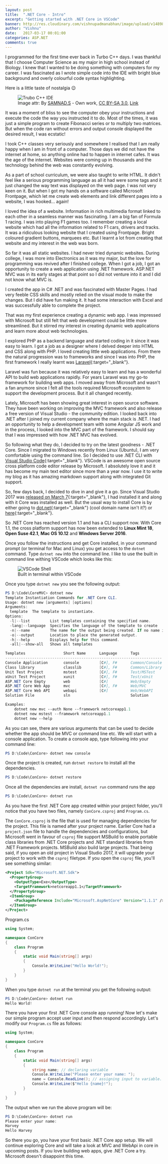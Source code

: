 ```yaml
---
layout: post
title:  ".NET Core - Intro"
excerpt: "Getting started with .NET Core in VSCode"
banner: http://res.cloudinary.com/vishnupadmanabhan/image/upload/v1489831960/NET.jpg
author: "Vishnu"
date:   2017-03-17 00:01:00
categories: ASP.NET
comments: true
---
```

I programmed for the first time ever back in Turbo C++ days. I was thankful that I choose Computer Science as my major in high school instead of Biology. I knew that I wanted to be doing something with computers for my career. I was fascinated as I wrote simple code into the IDE with bright blue background and overly colourful code syntax highlighting.

Here is a little taste of nostalgia :wink:

<figure>
  <img src="http://res.cloudinary.com/vishnupadmanabhan/image/upload/v1489523714/tcpp.jpg" alt="Trubo C++ IDE">
  <figcaption>Image attr: By <a href="//commons.wikimedia.org/w/index.php?title=User:SAMNAD.S&amp;action=edit&amp;redlink=1" class="new" title="User:SAMNAD.S (page does not exist)">SAMNAD.S</a> - <span class="int-own-work" lang="en">Own work</span>, <a href="http://creativecommons.org/licenses/by-sa/3.0" title="Creative Commons Attribution-Share Alike 3.0">CC BY-SA 3.0</a>, <a href="https://commons.wikimedia.org/w/index.php?curid=23104129" target="_blank">Link</a></figcaption>
</figure>

It was a moment of bliss to see the computer obey your instructions and execute the code the way you instructed it to do. Most of the times, it was just a simple program to create Fibonacci series or to multiply two matrices. But when the code ran without errors and output console displayed the desired result, I was ecstatic!

I took C++ classes very seriously and somewhere I realised that I am really happy when I am in front of a computer. Those days we did not have the internet at home, so anything online had to happen in internet cafes. It was the age of the internet. Websites were coming up in thousands and the technology behind the web was constantly evolving.

As a part of school curriculum, we were also taught to write HTML. It didn't feel like a serious programming language as all it had were some tags and it just changed the way text was displayed on the web page. I was not very keen on it. But when I got my hands on a software called Microsoft Frontpage, which let me create web elements and link different pages into a website, I was hooked... again!

I loved the idea of a website. Information in rich multimedia format linked to each other in a seamless manner was fascinating. I am a big fan of Formula 1 racing. I was into playing F1 games too. I remember creating a local website which had all the information related to F1 cars, drivers and tracks. It was a ridiculous looking website that I created using Frontpage. Bright coloured gradient buttons, marquees etc. But I learnt a lot from creating that website and my interest in the web was born.

So far it was all static websites. I had never tried dynamic websites. During college, I was more into Electronics as it was my major, but the love for programming was revived after I finished college. When I got a job, I got an opportunity to create a web application using .NET framework. ASP.NET MVC was in its early stages at that point so I did not venture into it and I did not know what MVC is.

I created the app in C# .NET and was fascinated with Master Pages. I had very feeble CSS skills and mostly relied on the visual mode to make the changes. But I did have fun making it. It had some interaction with Excel and was successfully able to complete the project. 

That was my first experience creating a dynamic web app. I was impressed with Microsoft but still felt that web development could be little more streamlined. But it stirred my interest in creating dynamic web applications and learn more about web technologies. 

I explored PHP as a backend language and started coding in it since it was easy to learn. I got a job as a designer where I delved deeper into HTML and CSS along with PHP. I loved creating little web applications. From there the natural progression was to frameworks and since I was into PHP, the first framework I really learnt was [Laravel](https://laravel.com){:target="_blank"}.

Laravel was fun because it was relatively easy to learn and has a wonderful API to build web applications rapidly. For years Laravel was my go-to framework for building web apps. I moved away from Microsoft and wasn't a fan anymore since I felt all the tools required Microsoft ecosystem to support the development process. But it all changed recently.

Lately, Microsoft has been showing great interest in open source software. They have been working on improving the MVC framework and also release a free version of Visual Studio - the community edition. I looked back into .NET after I joined my current company where the main stack is .NET. I had an opportunity to help a development team with some Angular JS work and in the process, I looked into the MVC part of the framework. I should say that I was impressed with how .NET MVC has evolved.

So following what they do, I decided to try on the latest goodness - .NET Core. Since I migrated to Windows recently from Linux (Ubuntu), I am very comfortable using the command line. So I decided to use .NET CLI with [Visual Studio Code](https://visualstudio.com){:target="_blank"}. VSCode is an awesome open source cross platform code editor release by Microsoft. I absolutely love it and it has become my main text editor since more than a year now. I use it to write my blog as it has amazing markdown support along with integrated Git support.

So, few days back, I decided to dive in and give it a go. Since Visual Studio 2017 was [released on March 7](https://www.youtube.com/watch?v=ra3Pd8KoVOw){:target="\_blank"}, I had installed it and along with it Core was installed as well. But the usual way to install Core is by either going to [dot.net](https://dot.net){:target="\_blank"} (cool domain name isn't it?) or [here](https://www.microsoft.com/net/core){:target="\_blank"}.

So .NET Core has reached version 1.1 and has a CLI support now. With Core 1.1, the cross platform support has now been extended to **Linux Mint 18**, **Open Suse 42.1**, **Mac OS 10.12** and **Windows Server 2016**.

Once you follow the instructions and get Core installed, in your command prompt (or terminal for Mac and Linux) you get access to the `dotnet` command. Type `dotnet new` into the command line. I like to use the built in command line withing VSCode which looks like this:

<figure>
  <img src="http://res.cloudinary.com/vishnupadmanabhan/image/upload/v1489612427/NetCore/VSCodeShell.jpg" alt="VSCode Shell">
  <figcaption>Built in terminal within VSCode</figcaption>
</figure>

Once you type `dotnet new` you see the following output:

```powershell
PS D:\Code\CoreMVC> dotnet new
Template Instantiation Commands for .NET Core CLI.
Usage: dotnet new [arguments] [options]
Arguments:
  template  The template to instantiate.
Options:
  -l|--list         List templates containing the specified name.
  -lang|--language  Specifies the language of the template to create
  -n|--name         The name for the output being created. If no name is specified, the name of the current directory is used.
  -o|--output       Location to place the generated output.
  -h|--help         Displays help for this command.
  -all|--show-all   Shows all templates

Templates                 Short Name      Language      Tags
----------------------------------------------------------------------
Console Application       console         [C#], F#      Common/Console
Class library             classlib        [C#], F#      Common/Library
Unit Test Project         mstest          [C#], F#      Test/MSTest
xUnit Test Project        xunit           [C#], F#      Test/xUnit
ASP.NET Core Empty        web             [C#]          Web/Empty
ASP.NET Core Web App      mvc             [C#], F#      Web/MVC
ASP.NET Core Web API      webapi          [C#]          Web/WebAPI
Solution File             sln                           Solution

Examples:
    dotnet new mvc --auth None --framework netcoreapp1.1
    dotnet new mstest --framework netcoreapp1.1
    dotnet new --help
```
As you can see, there are various arguments that can be used to decide whether the app should be MVC or command line etc. We will start with a console application. To create a console app, type following into your command line:

```powershell
PS D:\Code\ConCore> dotnet new console
```

Once the project is created, run `dotnet restore` to install all the dependencies.

```powershell
PS D:\Code\ConCore> dotnet restore
```

Once all the dependencies are install, `dotnet run` command runs the app

```powershell
PS D:\Code\ConCore> dotnet run
```
As you have the first .NET Core app created within your project folder, you'll notice that you have two files, namely `ConCore.csproj` and `Program.cs`.

The `ConCore.csproj` is the file that is used for managing dependencies for the project. This file is named after your project name. Earlier Core had a  `project.json` file to handle the dependencies and configurations, but Microsoft went in favour of `csproj` file support MSBuild to enable portable class libraries from .NET Core projects and .NET standard libraries from .NET Framework projects. MSBuild also build large projects. That being said, if you open an old project in Visual Studio 2017, it will upgrade your project to work with the `csproj` filetype. If you open the `csproj` file, you'll see something similar:

```xml
<Project Sdk="Microsoft.NET.Sdk">
  <PropertyGroup>
    <OutputType>Exe</OutputType>
    <TargetFramework>netcoreapp1.1</TargetFramework>
  </PropertyGroup>
  <ItemGroup>
    <PackageReference Include="Microsoft.AspNetCore" Version="1.1.1" />
  </ItemGroup>
</Project>
```

Program.cs

```csharp
using System;

namespace ConCore
{
    class Program
    {
        static void Main(string[] args)
        {
            Console.WriteLine("Hello World!");
        }
    }
}
```

When you type `dotnet run` at the terminal you get the following output:

```powershell
PS D:\Code\ConCore> dotnet run
Hello World!
```

There you have your first .NET Core console app running! Now let's make our simple program accept user input and then respond accordingly. Let's modify our `Program.cs` file as follows:

```csharp
using System;

namespace ConCore
{
    class Program
    {
        static void Main(string[] args)
        {
            string name; // declaring variable
            Console.WriteLine("Please enter your name: ");
            name = Console.ReadLine(); // assigning input to variable.
            Console.WriteLine($"Hello {name}!");
        }
    }
}
```

The output when we run the above program will be:

```powershell
PS D:\Code\ConCore> dotnet run
Please enter your name: 
Harvey
Hello Harvey
```

So there you go, you have your first basic .NET Core app setup. We will continue exploring Core and will take a look at MVC and WebApi in core in upcoming posts. If you love building web apps, give .NET Core a try. Microsoft doesn't disappoint this time.